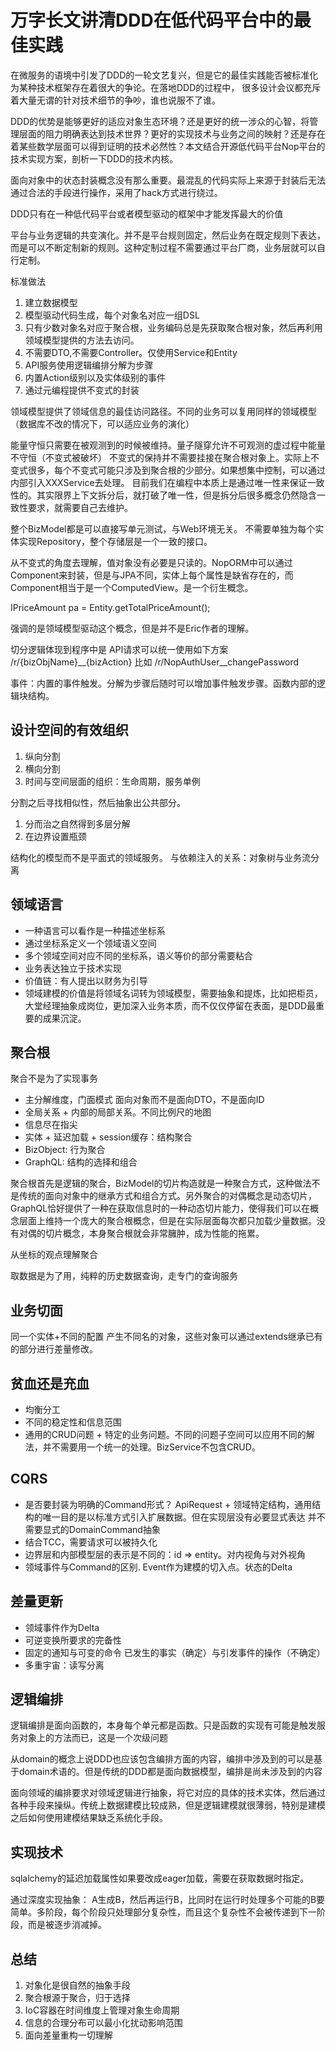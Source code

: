 # 万字长文讲清DDD在低代码平台中的最佳实践

在微服务的语境中引发了DDD的一轮文艺复兴，但是它的最佳实践能否被标准化为某种技术框架存在着很大的争论。在落地DDD的过程中，
很多设计会议都充斥着大量无谓的针对技术细节的争吵，谁也说服不了谁。

DDD的优势是能够更好的适应对象生态环境？还是更好的统一涉众的心智，将管理层面的阻力明确表达到技术世界？更好的实现技术与业务之间的映射？还是存在着某些数学层面可以得到证明的技术必然性？本文结合开源低代码平台Nop平台的技术实现方案，剖析一下DDD的技术内核。

面向对象中的状态封装概念没有那么重要。最混乱的代码实际上来源于封装后无法通过合法的手段进行操作，采用了hack方式进行绕过。

DDD只有在一种低代码平台或者模型驱动的框架中才能发挥最大的价值

平台与业务逻辑的共变演化。并不是平台规则固定，然后业务在既定规则下表达，而是可以不断定制新的规则。这种定制过程不需要通过平台厂商，业务层就可以自行定制。

标准做法
1. 建立数据模型
2. 模型驱动代码生成，每个对象名对应一组DSL
3. 只有少数对象名对应于聚合根，业务编码总是先获取聚合根对象，然后再利用领域模型提供的方法去访问。
4. 不需要DTO,不需要Controller。仅使用Service和Entity
5. API服务使用逻辑编排分解为步骤
6. 内置Action级别以及实体级别的事件
7. 通过元编程提供不变式的封装

领域模型提供了领域信息的最佳访问路径。不同的业务可以复用同样的领域模型（数据库不改的情况下，可以适应业务的演化）

能量守恒只需要在被观测到的时候被维持。量子隧穿允许不可观测的虚过程中能量不守恒（不变式被破坏）
不变式的保持并不需要挂接在聚合根对象上。实际上不变式很多，每个不变式可能只涉及到聚合根的少部分。如果想集中控制，可以通过内部引入XXXService去处理。
目前我们在编程中本质上是通过唯一性来保证一致性的。其实限界上下文拆分后，就打破了唯一性，但是拆分后很多概念仍然隐含一致性要求，就需要自己去维护。

整个BizModel都是可以直接写单元测试，与Web环境无关。
不需要单独为每个实体实现Repository，整个存储层是一个一致的接口。

从不变式的角度去理解，值对象没有必要是只读的。NopORM中可以通过Component来封装，但是与JPA不同，实体上每个属性是缺省存在的，而Component相当于是一个ComputedView。是一个衍生概念。

IPriceAmount  pa = Entity.getTotalPriceAmount();

强调的是领域模型驱动这个概念，但是并不是Eric作者的理解。

切分逻辑体现到程序中是 API请求可以统一使用如下方案 /r/{bizObjName}__{bizAction} 比如 /r/NopAuthUser__changePassword

事件：内置的事件触发。分解为步骤后随时可以增加事件触发步骤。函数内部的逻辑块结构。

## 设计空间的有效组织

1. 纵向分割
2. 横向分割
3. 时间与空间层面的组织：生命周期，服务单例

分割之后寻找相似性，然后抽象出公共部分。

1. 分而治之自然得到多层分解
2. 在边界设置瓶颈

结构化的模型而不是平面式的领域服务。
与依赖注入的关系：对象树与业务流分离

## 领域语言

* 一种语言可以看作是一种描述坐标系
* 通过坐标系定义一个领域语义空间
* 多个领域空间对应不同的坐标系，语义等价的部分需要粘合
* 业务表达独立于技术实现
* 价值链：有人提出以财务为引导
* 领域建模的价值是将领域名词转为领域模型，需要抽象和提炼，比如把柜员，大堂经理抽象成岗位，更加深入业务本质，而不仅仅停留在表面，是DDD最重要的成果沉淀。

## 聚合根
聚合不是为了实现事务

* 主分解维度，门面模式
  面向对象而不是面向DTO，不是面向ID
* 全局关系 + 内部的局部关系。不同比例尺的地图
* 信息尽在指尖
* 实体 + 延迟加载 + session缓存：结构聚合
* BizObject: 行为聚合
* GraphQL: 结构的选择和组合

聚合根首先是逻辑的聚合，BizModel的切片构造就是一种聚合方式，这种做法不是传统的面向对象中的继承方式和组合方式。另外聚合的对偶概念是动态切片，GraphQL恰好提供了一种在获取信息时的一种动态切片能力，使得我们可以在概念层面上维持一个庞大的聚合根概念，但是在实际层面每次都只加载少量数据。没有对偶的切片概念，本身聚合根就会非常臃肿，成为性能的拖累。

从坐标的观点理解聚合

取数据是为了用，纯粹的历史数据查询，走专门的查询服务

## 业务切面
同一个实体+不同的配置 产生不同名的对象，这些对象可以通过extends继承已有的部分进行差量修改。

## 贫血还是充血

* 均衡分工
* 不同的稳定性和信息范围
* 通用的CRUD问题 + 特定的业务问题。不同的问题子空间可以应用不同的解法，并不需要用一个统一的处理。BizService不包含CRUD。

## CQRS
* 是否要封装为明确的Command形式？ ApiRequest + 领域特定结构，通用结构的唯一目的是以标准方式引入扩展数据。但在实现层没有必要显式表达
并不需要显式的DomainCommand抽象
* 结合TCC，需要请求可以被持久化
* 边界层和内部模型层的表示是不同的：id => entity。对内视角与对外视角
* 领域事件与Command的区别. Event作为建模的切入点。状态的Delta

## 差量更新

* 领域事件作为Delta
* 可逆变换所要求的完备性
* 固定的通知与可变的命令
  已发生的事实（确定）与引发事件的操作（不确定）
* 多重宇宙：读写分离

## 逻辑编排

逻辑编排是面向函数的，本身每个单元都是函数。只是函数的实现有可能是触发服务对象上的方法而已，这是一个次级问题

从domain的概念上说DDD也应该包含编排方面的内容，编排中涉及到的可以是基于domain术语的。但是传统的DDD都是面向数据模型，编排是尚未涉及到的内容

面向领域的编排要求对领域逻辑进行抽象，将它对应的具体的技术实体，然后通过各种手段来操纵。传统上数据建模比较成熟，但是逻辑建模就很薄弱，特别是建模之后如何使用建模结果缺乏系统化手段。

## 实现技术

sqlalchemy的延迟加载属性如果要改成eager加载，需要在获取数据时指定。

通过深度实现抽象： A生成B，然后再运行B，比同时在运行时处理多个可能的B要简单。多阶段，每个阶段只处理部分复杂性，而且这个复杂性不会被传递到下一阶段，而是被逐步消减掉。


## 总结

1. 对象化是很自然的抽象手段
2. 聚合根源于聚合，归于选择
3. IoC容器在时间维度上管理对象生命周期
4. 信息的合理分布可以最小化扰动影响范围
5. 面向差量重构一切理解
